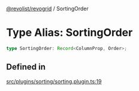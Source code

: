 [@revolist/revogrid](README.md) / SortingOrder

# Type Alias: SortingOrder

```ts
type SortingOrder: Record<ColumnProp, Order>;
```

## Defined in

[src/plugins/sorting/sorting.plugin.ts:19](https://github.com/revolist/revogrid/blob/a808f70a0d197fcea56d269b7334fbc41eb74c5d/src/plugins/sorting/sorting.plugin.ts#L19)
